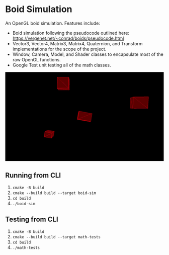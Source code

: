 # Boid Simulation

An OpenGL boid simulation. Features include:

* Boid simulation following the pseudocode outlined here: https://vergenet.net/~conrad/boids/pseudocode.html
* Vector3, Vector4, Matrix3, Matrix4, Quaternion, and Transform implementations for the scope of the project.
* Window, Camera, Model, and Shader classes to encapsulate most of the raw OpenGL functions.
* Google Test unit testing all of the math classes.

![Simulation GIF](https://github.com/JoeZlonicky/boid-simulation/blob/master/Demo.gif)

## Running from CLI

1. `cmake -B build`
2. `cmake --build build --target boid-sim`
3. `cd build`
4. `./boid-sim`

## Testing from CLI

1. `cmake -B build`
2. `cmake --build build --target math-tests`
3. `cd build`
4. `./math-tests`
